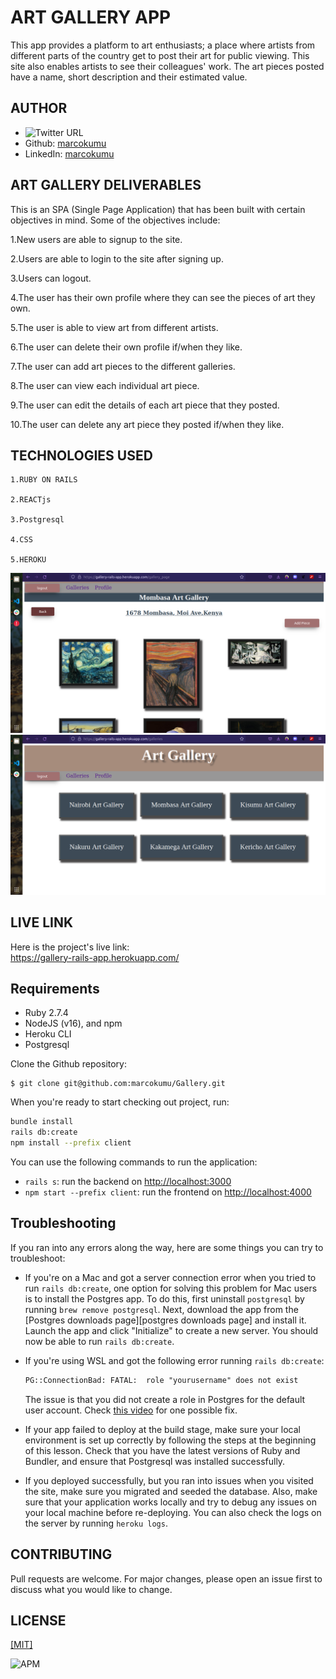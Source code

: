 


# ART GALLERY APP 

This app provides a platform to art enthusiasts; a place where artists from different parts of the country get to post their art for public viewing. This site also enables artists to see their colleagues' work. The art pieces posted have a name, short description and their estimated value.

## AUTHOR

- ![Twitter URL](https://img.shields.io/twitter/url?style=social&url=https%3A%2F%2Ftwitter.com%2FMarkOkumu5)
- Github:  <a href="https://github.com/marcokumu">marcokumu </a>
- LinkedIn:  <a href="https://www.linkedin.com/in/markokumu/">marcokumu </a>
## ART GALLERY DELIVERABLES
This is an SPA (Single Page Application) that has been built with certain objectives in mind. Some of the objectives include:


  1.New users are able to signup to the site.

  2.Users are able to login to the site after signing up.

  3.Users can logout.

  4.The user has their own profile where they can see the pieces of art they own.

  5.The user is able to view art from different artists.

  6.The user can delete their own profile if/when they like.

  7.The user can add art pieces to the different galleries.

  8.The user can view each individual art piece.

  9.The user can edit the details of each art piece that they posted.

  10.The user can delete any art piece they posted if/when they like.

## TECHNOLOGIES USED

    1.RUBY ON RAILS

    2.REACTjs

    3.Postgresql

    4.CSS

    5.HEROKU



![Alt text](./client/public/Screenshot%20from%202022-10-14%2010-35-55.png "Title")
![Alt text](./client/public/Screenshot%20from%202022-10-14%2010-34-17.png "Title")
## LIVE LINK

Here is the project's live link: <br>
https://gallery-rails-app.herokuapp.com/




## Requirements

- Ruby 2.7.4
- NodeJS (v16), and npm
- Heroku CLI
- Postgresql


Clone the Github repository:

```console
$ git clone git@github.com:marcokumu/Gallery.git
```

When you're ready to start checking out project, run:

```sh
bundle install
rails db:create
npm install --prefix client
```

You can use the following commands to run the application:

- `rails s`: run the backend on [http://localhost:3000](http://localhost:3000)
- `npm start --prefix client`: run the frontend on
  [http://localhost:4000](http://localhost:4000)






## Troubleshooting

If you ran into any errors along the way, here are some things you can try to
troubleshoot:

- If you're on a Mac and got a server connection error when you tried to run
  `rails db:create`, one option for solving this problem for Mac users is to
  install the Postgres app. To do this, first uninstall `postgresql` by running
  `brew remove postgresql`. Next, download the app from the
  [Postgres downloads page][postgres downloads page] and install it. Launch the
  app and click "Initialize" to create a new server. You should now be able to
  run `rails db:create`.

- If you're using WSL and got the following error running `rails db:create`:

  ```txt
  PG::ConnectionBad: FATAL:  role "yourusername" does not exist
  ```

  The issue is that you did not create a role in Postgres for the default user
  account. Check [this video](https://www.youtube.com/watch?v=bQC5izDzOgE) for
  one possible fix.

- If your app failed to deploy at the build stage, make sure your local
  environment is set up correctly by following the steps at the beginning of
  this lesson. Check that you have the latest versions of Ruby and Bundler, and
  ensure that Postgresql was installed successfully.

- If you deployed successfully, but you ran into issues when you visited the
  site, make sure you migrated and seeded the database. Also, make sure that
  your application works locally and try to debug any issues on your local
  machine before re-deploying. You can also check the logs on the server by
  running `heroku logs`.

## CONTRIBUTING

Pull requests are welcome. For major changes, please open an issue first to discuss what you would like to change.

## LICENSE

<a href="https://choosealicense.com/licenses/mit/">[MIT]</a>

![APM](https://img.shields.io/apm/l/pack?style=for-the-badge)
